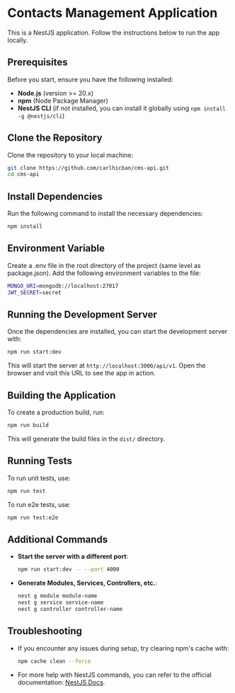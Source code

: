 
# Contacts Management Application

This is a NestJS application. Follow the instructions below to run the app locally.

## Prerequisites

Before you start, ensure you have the following installed:

- **Node.js** (version >= 20.x)
- **npm** (Node Package Manager)
- **NestJS CLI** (if not installed, you can install it globally using `npm install -g @nestjs/cli`)

## Clone the Repository

Clone the repository to your local machine:

```bash
git clone https://github.com/carlhicban/cms-api.git
cd cms-api
```

## Install Dependencies

Run the following command to install the necessary dependencies:

```bash
npm install
```

## Environment Variable

Create a .env file in the root directory of the project (same level as package.json). Add the following environment variables to the file:

```bash
MONGO_URI=mongodb://localhost:27017
JWT_SECRET=secret
```


## Running the Development Server

Once the dependencies are installed, you can start the development server with:

```bash
npm run start:dev
```

This will start the server at `http://localhost:3000/api/v1`. Open the browser and visit this URL to see the app in action.

## Building the Application

To create a production build, run:

```bash
npm run build
```

This will generate the build files in the `dist/` directory.

## Running Tests

To run unit tests, use:

```bash
npm run test
```

To run e2e tests, use:

```bash
npm run test:e2e
```

## Additional Commands

- **Start the server with a different port**:
    ```bash
    npm run start:dev -- --port 4000
    ```

- **Generate Modules, Services, Controllers, etc.**:
    ```bash
    nest g module module-name
    nest g service service-name
    nest g controller controller-name
    ```

## Troubleshooting

- If you encounter any issues during setup, try clearing npm's cache with:
    ```bash
    npm cache clean --force
    ```

- For more help with NestJS commands, you can refer to the official documentation: [NestJS Docs](https://docs.nestjs.com).
